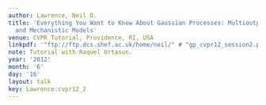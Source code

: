 ```yaml
---
author: Lawrence, Neil D.
title: 'Everything You Want to Know About Gaussian Processes: Multioutput Covariances
  and Mechanistic Models'
venue: CVPR Tutorial, Providence, RI, USA
linkpdf: '"ftp://ftp.dcs.shef.ac.uk/home/neil/" # "gp_cvpr12_session2.pdf"'
note: Tutorial with Raquel Urtasun.
year: '2012'
month: '6'
day: '16'
layout: talk
key: Lawrence:cvpr12_2
---
```

